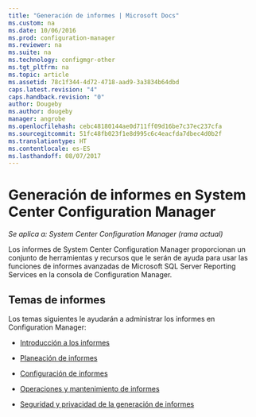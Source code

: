 ```yaml
---
title: "Generación de informes | Microsoft Docs"
ms.custom: na
ms.date: 10/06/2016
ms.prod: configuration-manager
ms.reviewer: na
ms.suite: na
ms.technology: configmgr-other
ms.tgt_pltfrm: na
ms.topic: article
ms.assetid: 78c1f344-4d72-4718-aad9-3a3834b64dbd
caps.latest.revision: "4"
caps.handback.revision: "0"
author: Dougeby
ms.author: dougeby
manager: angrobe
ms.openlocfilehash: cebc48180144ae0d711ff09d16be7c37ec237cfa
ms.sourcegitcommit: 51fc48fb023f1e8d995c6c4eacfda7dbec4d0b2f
ms.translationtype: HT
ms.contentlocale: es-ES
ms.lasthandoff: 08/07/2017
---
```

# <a name="reporting-in-system-center-configuration-manager"></a>Generación de informes en System Center Configuration Manager

*Se aplica a: System Center Configuration Manager (rama actual)*

Los informes de System Center Configuration Manager proporcionan un conjunto de herramientas y recursos que le serán de ayuda para usar las funciones de informes avanzadas de Microsoft SQL Server Reporting Services en la consola de Configuration Manager.  

## <a name="reporting-topics"></a>Temas de informes  
 Los temas siguientes le ayudarán a administrar los informes en Configuration Manager:  

-   [Introducción a los informes](introduction-to-reporting.md)  

-   [Planeación de informes](planning-for-reporting.md)  

-   [Configuración de informes](configuring-reporting.md)  

-   [Operaciones y mantenimiento de informes](operations-and-maintenance-for-reporting.md)  

-   [Seguridad y privacidad de la generación de informes](security-and-privacy-for-reporting.md)  
